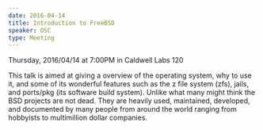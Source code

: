 ```yaml
---
date: 2016-04-14
title: Introduction to FreeBSD
speaker: OSC
type: Meeting
---
```


Thursday, 2016/04/14 at 7:00PM in Caldwell Labs 120

This talk is aimed at giving a overview of the operating system, why to use it, and some of its wonderful features such as the z file system (zfs), jails, and ports/pkg (its software build system). Unlike what many might think the BSD projects are not dead. They are heavily used, maintained, developed, and documented by many people from around the world ranging from hobbyists to multimillion dollar companies.
